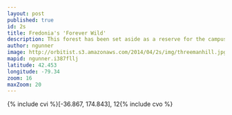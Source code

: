 ```yaml
---
layout: post
published: true
id: 2s
title: Fredonia's 'Forever Wild'
description: This forest has been set aside as a reserve for the campus. We're looking into what wild places mean to our students.
author: ngunner
image: http://orbitist.s3.amazonaws.com/2014/04/2s/img/threemanhill.jpg
mapid: ngunner.i387fllj
latitude: 42.453
longitude: -79.34
zoom: 16
maxZoom: 20
---
```

{% include cvi %}[-36.867, 174.843], 12{% include cvo %}

